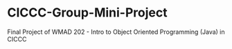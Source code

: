 # CICCC-Group-Mini-Project

Final Project of WMAD 202 - Intro to Object Oriented Programming (Java) in CICCC
